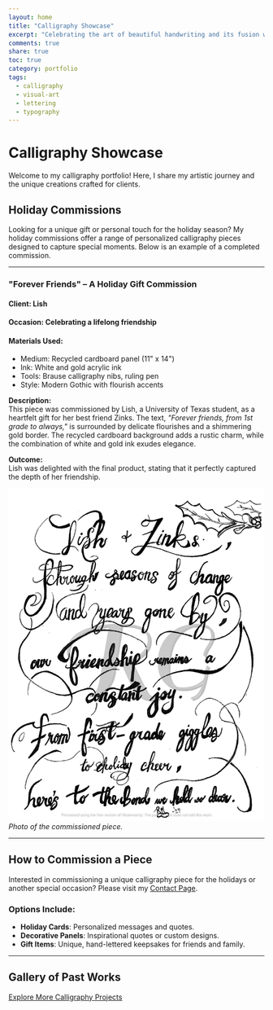 ```yaml
---  
layout: home  
title: "Calligraphy Showcase"  
excerpt: "Celebrating the art of beautiful handwriting and its fusion with personal expression."  
comments: true  
share: true  
toc: true  
category: portfolio  
tags:  
  - calligraphy  
  - visual-art  
  - lettering  
  - typography  
---  
```

<link rel="stylesheet" href="/assets/css/calligraphy.css">

# Calligraphy Showcase

Welcome to my calligraphy portfolio! Here, I share my artistic journey and the unique creations crafted for clients. 

## Holiday Commissions

Looking for a unique gift or personal touch for the holiday season? My holiday commissions offer a range of personalized calligraphy pieces designed to capture special moments. Below is an example of a completed commission.

---

### **"Forever Friends" – A Holiday Gift Commission**

#### Client: Lish  
#### Occasion: Celebrating a lifelong friendship  
#### Materials Used:
- Medium: Recycled cardboard panel (11" x 14")
- Ink: White and gold acrylic ink  
- Tools: Brause calligraphy nibs, ruling pen  
- Style: Modern Gothic with flourish accents  

**Description:**  
This piece was commissioned by Lish, a University of Texas student, as a heartfelt gift for her best friend Zinks. The text, *"Forever friends, from 1st grade to always,"* is surrounded by delicate flourishes and a shimmering gold border. The recycled cardboard background adds a rustic charm, while the combination of white and gold ink exudes elegance.  

**Outcome:**  
Lish was delighted with the final product, stating that it perfectly captured the depth of her friendship.  

![Forever Friends Calligraphy](assets/images/forever_friends_calligraphy.png)  
*Photo of the commissioned piece.*

---

## How to Commission a Piece

Interested in commissioning a unique calligraphy piece for the holidays or another special occasion? Please visit my [Contact Page](./contact.md).

### Options Include:
- **Holiday Cards**: Personalized messages and quotes.  
- **Decorative Panels**: Inspirational quotes or custom designs.  
- **Gift Items**: Unique, hand-lettered keepsakes for friends and family.

---

## Gallery of Past Works

[Explore More Calligraphy Projects](./gallery.md)

